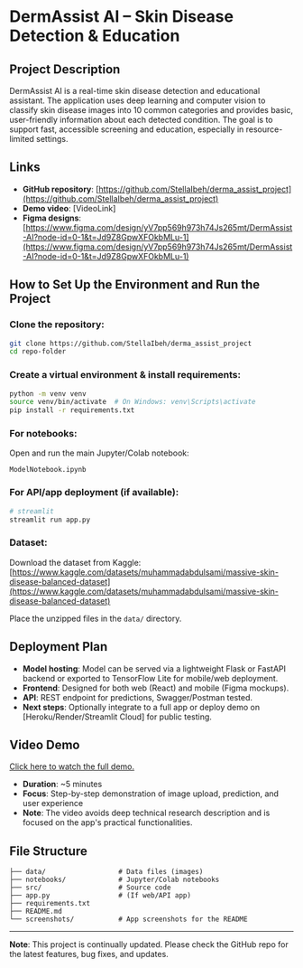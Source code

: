 # DermAssist AI – Skin Disease Detection & Education

## Project Description

DermAssist AI is a real-time skin disease detection and educational assistant. The application uses deep learning and computer vision to classify skin disease images into 10 common categories and provides basic, user-friendly information about each detected condition. The goal is to support fast, accessible screening and education, especially in resource-limited settings.

## Links

- **GitHub repository**: [https://github.com/StellaIbeh/derma_assist_project](https://github.com/StellaIbeh/derma_assist_project)
- **Demo video**: [VideoLink]
- **Figma designs**: [https://www.figma.com/design/yV7pp569h973h74Js265mt/DermAssist-AI?node-id=0-1&t=Jd9Z8GpwXFOkbMLu-1](https://www.figma.com/design/yV7pp569h973h74Js265mt/DermAssist-AI?node-id=0-1&t=Jd9Z8GpwXFOkbMLu-1)

## How to Set Up the Environment and Run the Project

### Clone the repository:
```bash
git clone https://github.com/StellaIbeh/derma_assist_project
cd repo-folder
```

### Create a virtual environment & install requirements:
```bash
python -m venv venv
source venv/bin/activate  # On Windows: venv\Scripts\activate
pip install -r requirements.txt
```

### For notebooks:
Open and run the main Jupyter/Colab notebook:
```
ModelNotebook.ipynb
```

### For API/app deployment (if available):
```bash
# streamlit
streamlit run app.py
```

### Dataset:
Download the dataset from Kaggle:
[https://www.kaggle.com/datasets/muhammadabdulsami/massive-skin-disease-balanced-dataset](https://www.kaggle.com/datasets/muhammadabdulsami/massive-skin-disease-balanced-dataset)

Place the unzipped files in the `data/` directory.


## Deployment Plan

- **Model hosting**: Model can be served via a lightweight Flask or FastAPI backend or exported to TensorFlow Lite for mobile/web deployment.
- **Frontend**: Designed for both web (React) and mobile (Figma mockups).
- **API**: REST endpoint for predictions, Swagger/Postman tested.
- **Next steps**: Optionally integrate to a full app or deploy demo on [Heroku/Render/Streamlit Cloud] for public testing.

## Video Demo

[Click here to watch the full demo.](VideoLink)

- **Duration**: ~5 minutes
- **Focus**: Step-by-step demonstration of image upload, prediction, and user experience
- **Note**: The video avoids deep technical research description and is focused on the app's practical functionalities.

## File Structure

```
├── data/                  # Data files (images)
├── notebooks/             # Jupyter/Colab notebooks
├── src/                   # Source code
├── app.py                 # (If web/API app)
├── requirements.txt
├── README.md
└── screenshots/           # App screenshots for the README
```

---

**Note**: This project is continually updated. Please check the GitHub repo for the latest features, bug fixes, and updates.

